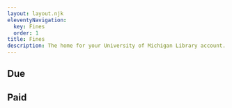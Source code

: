 ```yaml
---
layout: layout.njk
eleventyNavigation:
  key: Fines
  order: 1
title: Fines
description: The home for your University of Michigan Library account.
---
```


## Due

## Paid
